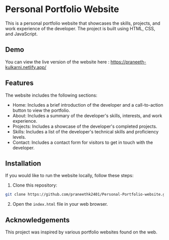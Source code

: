 

# Personal Portfolio Website

This is a personal portfolio website that showcases the skills, projects, and work experience of the developer. The project is built using HTML, CSS, and JavaScript.

## Demo

You can view the live version of the website here : https://praneeth-kulkarni.netlify.app/

## Features

The website includes the following sections:

- Home: Includes a brief introduction of the developer and a call-to-action button to view the portfolio.
- About: Includes a summary of the developer's skills, interests, and work experience.
- Projects: Includes a showcase of the developer's completed projects.
- Skills: Includes a list of the developer's technical skills and proficiency levels.
- Contact: Includes a contact form for visitors to get in touch with the developer.

## Installation

If you would like to run the website locally, follow these steps:

1. Clone this repository:

```bash
git clone https://github.com/praneethk2401/Personal-Portfolio-website.git
```

2. Open the `index.html` file in your web browser.

## Acknowledgements

This project was inspired by various portfolio websites found on the web.
